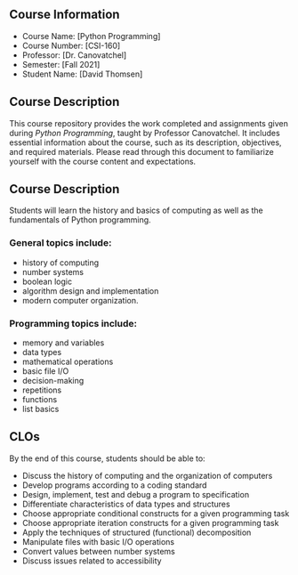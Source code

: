 
## Course Information

- Course Name: [Python Programming]
- Course Number: [CSI-160]
- Professor: [Dr. Canovatchel]
- Semester: [Fall 2021]
- Student Name: [David Thomsen]

## Course Description

This course repository provides the work completed and assignments given during _Python Programming_, taught by Professor Canovatchel. It includes essential information about the course, such as its description, objectives, and required materials. Please read through this document to familiarize yourself with the course content and expectations.

## Course Description

Students will learn the history and basics of computing as well as the fundamentals of Python programming. 

### General topics include:
- history of computing
- number systems
- boolean logic
- algorithm design and implementation
- modern computer organization. 

### Programming topics include: 
- memory and variables
- data types
- mathematical operations
- basic file I/O
- decision-making
- repetitions
- functions
- list basics

## CLOs

By the end of this course, students should be able to:

- Discuss the history of computing and the organization of computers
- Develop programs according to a coding standard
- Design, implement, test and debug a program to specification
- Differentiate characteristics of data types and structures
- Choose appropriate conditional constructs for a given programming task
- Choose appropriate iteration constructs for a given programming task
- Apply the techniques of structured (functional) decomposition
- Manipulate files with basic I/O operations
- Convert values between number systems
- Discuss issues related to accessibility